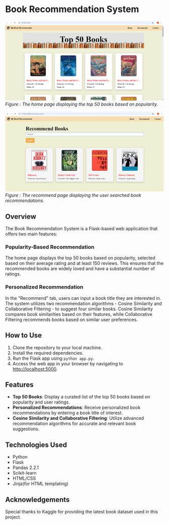 # Book Recommendation System

![Home Page](Home_page.png)
*Figure : The home page displaying the top 50 books based on popularity.*

![Recommend Page](Recommend_page.png)
*Figure : The recommend page displaying the user searched book recommendations.*

## Overview
The Book Recommendation System is a Flask-based web application that offers two main features:

### Popularity-Based Recommendation
The home page displays the top 50 books based on popularity, selected based on their average rating and at least 150 reviews. This ensures that the recommended books are widely loved and have a substantial number of ratings.

### Personalized Recommendation
In the "Recommend" tab, users can input a book title they are interested in. The system utilizes two recommendation algorithms - Cosine Similarity and Collaborative Filtering - to suggest four similar books. Cosine Similarity compares book similarities based on their features, while Collaborative Filtering recommends books based on similar user preferences.

## How to Use
1. Clone the repository to your local machine.
2. Install the required dependencies.
3. Run the Flask app using `python app.py`.
4. Access the web app in your browser by navigating to [http://localhost:5000](http://localhost:5000).

## Features
- **Top 50 Books**: Display a curated list of the top 50 books based on popularity and user ratings.
- **Personalized Recommendations**: Receive personalized book recommendations by entering a book title of interest.
- **Cosine Similarity and Collaborative Filtering**: Utilize advanced recommendation algorithms for accurate and relevant book suggestions.

## Technologies Used
- Python
- Flask
- Pandas 2.2.1
- Scikit-learn
- HTML/CSS
- Jinja(for HTML templating)


## Acknowledgements
Special thanks to Kaggle for providing the latest book dataset used in this project.


